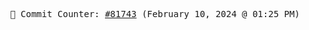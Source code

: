 <p align="center">
    <samp>
        📮 Commit Counter: <a href="https://github.com/Javascript-void0/Javascript-void0/commits/main">#81743</a> (February 10, 2024 @ 01:25 PM)
    </samp>
</p>
